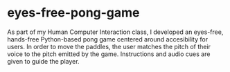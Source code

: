 # eyes-free-pong-game

As part of my Human Computer Interaction class, I developed an eyes-free, hands-free Python-based pong game centered around accesibility for users. 
In order to move the paddles, the user matches the pitch of their voice to the pitch emitted by the game. Instructions and audio cues 
are given to guide the player.
